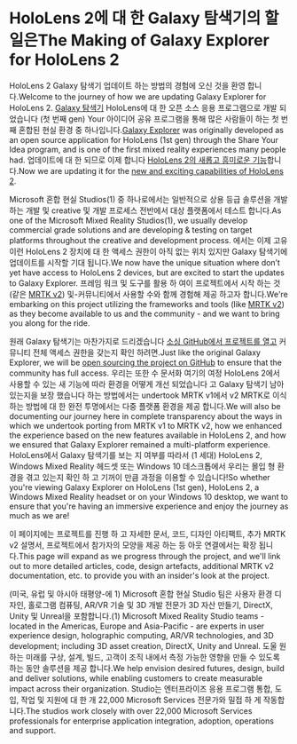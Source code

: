 # <a name="the-making-of-galaxy-explorer-for-hololens-2"></a><span data-ttu-id="9ab3a-101">HoloLens 2에 대 한 Galaxy 탐색기의 할 일은</span><span class="sxs-lookup"><span data-stu-id="9ab3a-101">The Making of Galaxy Explorer for HoloLens 2</span></span>

<span data-ttu-id="9ab3a-102">HoloLens 2 Galaxy 탐색기 업데이트 하는 방법의 경험에 오신 것을 환영 합니다.</span><span class="sxs-lookup"><span data-stu-id="9ab3a-102">Welcome to the journey of how we are updating Galaxy Explorer for HoloLens 2.</span></span> <span data-ttu-id="9ab3a-103">[Galaxy 탐색기](https://docs.microsoft.com/en-us/windows/mixed-reality/galaxy-explorer "Galaxy 탐색기") HoloLens에 대 한 오픈 소스 응용 프로그램으로 개발 되었습니다 (첫 번째 gen) Your 아이디어 공유 프로그램을 통해 많은 사람들이 하는 첫 번째 혼합된 현실 환경 중 하나입니다.</span><span class="sxs-lookup"><span data-stu-id="9ab3a-103">[Galaxy Explorer](https://docs.microsoft.com/en-us/windows/mixed-reality/galaxy-explorer "Galaxy Explorer") was originally developed as an open source application for HoloLens (1st gen) through the Share Your Idea program, and is one of the first mixed reality experiences many people had.</span></span> <span data-ttu-id="9ab3a-104">업데이트에 대 한 되므로 이제 합니다 [HoloLens 2의 새롭고 흥미로운 기능](https://www.microsoft.com/en-gb/hololens/hardware)합니다.</span><span class="sxs-lookup"><span data-stu-id="9ab3a-104">Now we are updating it for the [new and exciting capabilities of HoloLens 2](https://www.microsoft.com/en-gb/hololens/hardware).</span></span>

<span data-ttu-id="9ab3a-105">Microsoft 혼합 현실 Studios(1) 중 하나로에서는 일반적으로 상용 등급 솔루션을 개발 하는 개발 및 creative 및 개발 프로세스 전반에서 대상 플랫폼에서 테스트 합니다.</span><span class="sxs-lookup"><span data-stu-id="9ab3a-105">As one of the Microsoft Mixed Reality Studios(1), we usually develop commercial grade solutions and are developing & testing on target platforms throughout the creative and development process.</span></span> <span data-ttu-id="9ab3a-106">에서는 이제 고유 이런 HoloLens 2 장치에 대 한 액세스 권한이 아직 없는 위치 있지만 Galaxy 탐색기에 업데이트를 시작할 기대 됩니다.</span><span class="sxs-lookup"><span data-stu-id="9ab3a-106">We now have the unique situation where don’t yet have access to HoloLens 2 devices, but are excited to start the updates to Galaxy Explorer.</span></span> <span data-ttu-id="9ab3a-107">프레임 워크 및 도구를 활용 하 여이 프로젝트에서 시작 하는 것 (같은 [MRTK v2](https://microsoft.github.io/MixedRealityToolkit-Unity/Documentation/GettingStartedWithTheMRTK.html)) 및-커뮤니티에서 사용할 수와 함께 경험해 제공 하고자 합니다.</span><span class="sxs-lookup"><span data-stu-id="9ab3a-107">We're embarking on this project utilizing the frameworks and tools (like [MRTK v2](https://microsoft.github.io/MixedRealityToolkit-Unity/Documentation/GettingStartedWithTheMRTK.html)) as they become available to us and the community - and we want to bring you along for the ride.</span></span>

<span data-ttu-id="9ab3a-108">원래 Galaxy 탐색기는 마찬가지로 드리겠습니다 [소싱 GitHub에서 프로젝트를 열고](https://github.com/Microsoft/GalaxyExplorer) 커뮤니티 전체 액세스 권한을 갖는지 확인 하려면.</span><span class="sxs-lookup"><span data-stu-id="9ab3a-108">Just like the original Galaxy Explorer, we will be [open sourcing the project on GitHub](https://github.com/Microsoft/GalaxyExplorer) to ensure that the community has full access.</span></span> <span data-ttu-id="9ab3a-109">우리는 또한 수 문서화 여기의 여정 HoloLens 2에서 사용할 수 있는 새 기능에 따라 환경을 어떻게 개선 되었습니다 고 Galaxy 탐색기 남아 있는지을 보장 했습니다 하는 방법에서는 undertook MRTK v1에서 v2 MRTK로 이식 하는 방법에 대 한 완전 투명에서는 다중 플랫폼 환경을 제공 합니다.</span><span class="sxs-lookup"><span data-stu-id="9ab3a-109">We will also be documenting our journey here in complete transparency about the ways in which we undertook porting from MRTK v1 to MRTK v2, how we enhanced the experience based on the new features available in HoloLens 2, and how we ensured that Galaxy Explorer remained a multi-platform experience.</span></span> <span data-ttu-id="9ab3a-110">HoloLens에서 Galaxy 탐색기를 보는 지 여부를 따라서 (1 세대) HoloLens 2, Windows Mixed Reality 헤드셋 또는 Windows 10 데스크톱에서 우리는 몰입 형 환경을 겪고 있는지 확인 하 고 기꺼이 만큼 과정을 이용할 수 있습니다!</span><span class="sxs-lookup"><span data-stu-id="9ab3a-110">So whether you're viewing Galaxy Explorer on HoloLens (1st gen), HoloLens 2, a Windows Mixed Reality headset or on your Windows 10 desktop, we want to ensure that you're having an immersive experience and enjoy the journey as much as we are!</span></span>

<span data-ttu-id="9ab3a-111">이 페이지에는 프로젝트를 진행 하 고 자세한 문서, 코드, 디자인 아티팩트, 추가 MRTK v2 설명서, 프로젝트에서 참가자의 모양을 제공 하는 등 아웃 연결에서는 확장 됩니다.</span><span class="sxs-lookup"><span data-stu-id="9ab3a-111">This page will expand as we progress through the project, and we'll link out to more detailed articles, code, design artefacts, additional MRTK v2 documentation, etc. to provide you with an insider's look at the project.</span></span>



<span data-ttu-id="9ab3a-112">(미국, 유럽 및 아시아 태평양-에 1) Microsoft 혼합 현실 Studio 팀은 사용자 환경 디자인, 홀로그램 컴퓨팅, AR/VR 기술 및 3D 개발 전문가 3D 자산 만들기, DirectX, Unity 및 Unreal을 포함합니다.</span><span class="sxs-lookup"><span data-stu-id="9ab3a-112">(1) Microsoft Mixed Reality Studio teams - located in the Americas, Europe and Asia-Pacific - are experts in user experience design, holographic computing, AR/VR technologies, and 3D development; including 3D asset creation, DirectX, Unity and Unreal.</span></span> <span data-ttu-id="9ab3a-113">도울 원하는 미래를 구상, 설계, 빌드, 고객이 조직 내에서 측정 가능한 영향을 만들 수 있도록 하는 동안 솔루션을 제공 합니다.</span><span class="sxs-lookup"><span data-stu-id="9ab3a-113">We help envision desired futures, design, build and deliver solutions, while enabling customers to create measurable impact across their organization.</span></span> <span data-ttu-id="9ab3a-114">Studio는 엔터프라이즈 응용 프로그램 통합, 도입, 작업 및 지원에 대 한 개 22,000 Microsoft Services 전문가와 밀접 하 게 작동합니다.</span><span class="sxs-lookup"><span data-stu-id="9ab3a-114">The studios work closely with over 22,000 Microsoft Services professionals for enterprise application integration, adoption, operations and support.</span></span>
